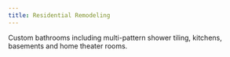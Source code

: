 ```yaml
---
title: Residential Remodeling
---
```


Custom bathrooms including multi-pattern shower tiling, kitchens, basements and home theater rooms.
